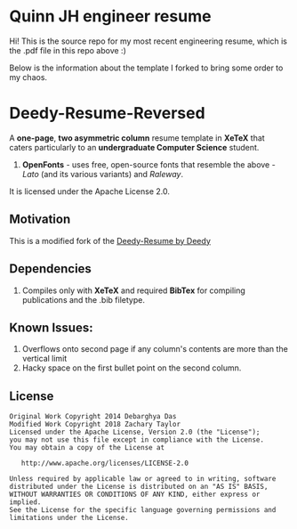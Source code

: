 
Quinn JH engineer resume
=========================
Hi! This is the source repo for my most recent engineering resume, which is the .pdf file in this repo above :)

Below is the information about the template I forked to bring some order to my chaos.

Deedy-Resume-Reversed
=========================

A **one-page**, **two asymmetric column** resume template in **XeTeX** that caters particularly to an **undergraduate Computer Science** student.
1. **OpenFonts** - uses free, open-source fonts that resemble the above - *Lato* (and its various variants) and *Raleway*.

It is licensed under the Apache License 2.0.

## Motivation

This is a modified fork of the [Deedy-Resume by Deedy](https://github.com/Deedy/Deedy-Resume) 

## Dependencies

1. Compiles only with **XeTeX** and required **BibTex** for compiling publications and the .bib filetype.

## Known Issues:
1. Overflows onto second page if any column's contents are more than the vertical limit
2. Hacky space on the first bullet point on the second column.

## License
    Original Work Copyright 2014 Debarghya Das
    Modified Work Copyright 2018 Zachary Taylor
    Licensed under the Apache License, Version 2.0 (the "License");
    you may not use this file except in compliance with the License.
    You may obtain a copy of the License at

       http://www.apache.org/licenses/LICENSE-2.0

    Unless required by applicable law or agreed to in writing, software
    distributed under the License is distributed on an "AS IS" BASIS,
    WITHOUT WARRANTIES OR CONDITIONS OF ANY KIND, either express or implied.
    See the License for the specific language governing permissions and
    limitations under the License.
